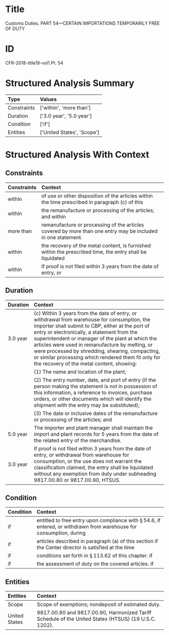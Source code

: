 # Title

 Customs Duties. PART 54—CERTAIN IMPORTATIONS TEMPORARILY FREE OF DUTY


# ID

 CFR-2018-title19-vol1.Pt. 54


# Structured Analysis Summary

| Type        | Values                     |
|:------------|:---------------------------|
| Constraints | ['within', 'more than']    |
| Duration    | ['3.0 year', '5.0 year']   |
| Condition   | ['if']                     |
| Entities    | ['United States', 'Scope'] |


# Structured Analysis With Context

 


## Constraints

| Constraints   | Context                                                                                                       |
|:--------------|:--------------------------------------------------------------------------------------------------------------|
| within        | of use or other disposition of the articles within the time prescribed in paragraph (c) of this               |
| within        | the remanufacture or processing of the articles; and within                                                   |
| more than     | remanufacture or processing of the articles covered by more than  one entry may be included in one statement. |
| within        | the recovery of the metal content, is furnished within the prescribed time, the entry shall be liquidated     |
| within        | If proof is not filed  within 3 years from the date of entry, or                                              |


## Duration

| Duration   | Context                                                                                                                                                                                                                                                                                                                                                                                                                                                     |
|:-----------|:------------------------------------------------------------------------------------------------------------------------------------------------------------------------------------------------------------------------------------------------------------------------------------------------------------------------------------------------------------------------------------------------------------------------------------------------------------|
| 3.0 year   | (c) Within 3 years from the date of entry, or withdrawal from warehouse for consumption, the importer shall submit to CBP, either at the port of entry or electronically, a statement from the superintendent or manager of the plant at which the articles were used in remanufacture by melting, or were processed by shredding, shearing, compacting, or similar processing which rendered them fit only for the recovery of the metal content, showing: |
|            |             (1) The name and location of the plant;                                                                                                                                                                                                                                                                                                                                                                                                         |
|            |             (2) The entry number, date, and port of entry (if the person making the statement is not in possession of this information, a reference to invoices, purchase orders, or other documents which will identify the shipment with the entry may be substituted);                                                                                                                                                                                   |
|            |             (3) The date or inclusive dates of the remanufacture or processing of the articles; and                                                                                                                                                                                                                                                                                                                                                         |
| 5.0 year   | The importer and plant manager shall maintain the import and plant records for 5 years from the date of the related entry of the merchandise.                                                                                                                                                                                                                                                                                                               |
| 3.0 year   | If proof is not filed within 3 years from the date of entry, or withdrawal from warehouse for consumption, or the use does not warrant the classification claimed, the entry shall be liquidated without any exemption from duty under subheading 9817.00.80 or 9817.00.90, HTSUS.                                                                                                                                                                          |


## Condition

| Condition   | Context                                                                                                                        |
|:------------|:-------------------------------------------------------------------------------------------------------------------------------|
| if          | entitled to free entry upon compliance with &#167;&#8201;54.6, if entered, or withdrawn from warehouse for consumption, during |
| if          | articles described in paragraph (a) of this section if the Center director is satisfied at the time                            |
| if          | conditions set forth in &#167;&#8201;113.62 of this chapter. if                                                                |
| if          | the assessment of duty on the covered articles. if                                                                             |


## Entities

| Entities      | Context                                                                                               |
|:--------------|:------------------------------------------------------------------------------------------------------|
| Scope         | Scope  of exemptions; nondeposit of estimated duty.                                                   |
| United States | 9817.00.80 and 9817.00.90, Harmonized Tariff Schedule of the United States  (HTSUS) (19 U.S.C. 1202). |



